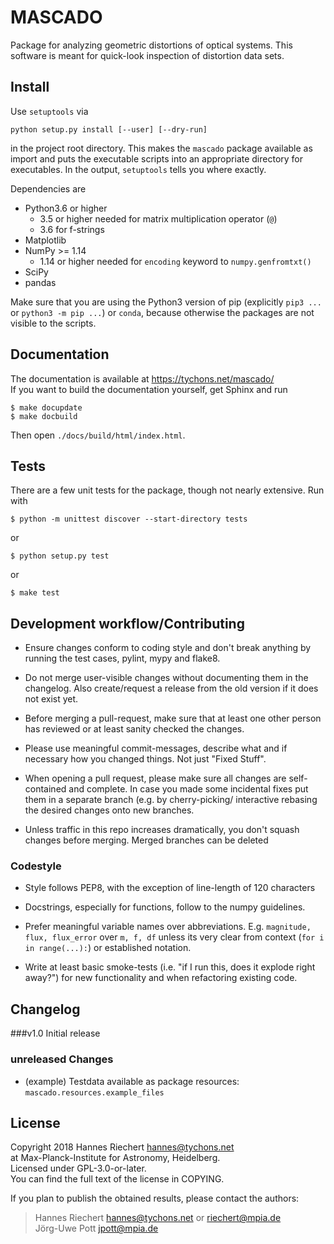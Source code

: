 
# MASCADO

Package for analyzing geometric distortions of optical systems.  This
software is meant for quick-look inspection of distortion data sets.


## Install

Use ``setuptools`` via

    python setup.py install [--user] [--dry-run]

in the project root directory.  This makes the ``mascado`` package
available as import and puts the executable scripts into an
appropriate directory for executables.  In the output, ``setuptools``
tells you where exactly.

Dependencies are

  - Python3.6 or higher
    - 3.5 or higher needed for matrix multiplication operator (``@``)
    - 3.6 for f-strings
  - Matplotlib
  - NumPy >= 1.14
    - 1.14 or higher needed for ``encoding`` keyword to ``numpy.genfromtxt()``
  - SciPy
  - pandas

Make sure that you are using the Python3 version of pip (explicitly
`pip3 ...` or `python3 -m pip ...`) or `conda`, because otherwise the
packages are not visible to the scripts.


## Documentation

The documentation is available at https://tychons.net/mascado/  
If you want to build the documentation yourself, get Sphinx and run

    $ make docupdate
    $ make docbuild

Then open `./docs/build/html/index.html`.


## Tests

There are a few unit tests for the package, though not nearly
extensive.  Run with

    $ python -m unittest discover --start-directory tests

or

    $ python setup.py test

or

    $ make test

## Development workflow/Contributing

- Ensure changes conform to coding style and don't break anything by running the test cases, pylint, mypy and flake8. 
  
- Do not merge user-visible changes without documenting them in the changelog. Also create/request a release from the
  old version if it does not exist yet.

- Before merging a pull-request, make sure that at least one other person has reviewed or at least
  sanity checked the changes.
  
- Please use meaningful commit-messages, describe what and if necessary how you changed things. Not just "Fixed Stuff".
  
- When opening a pull request, please make sure all changes are self-contained and complete. In case you made some 
  incidental fixes put them in a separate branch 
  (e.g. by cherry-picking/ interactive rebasing the desired changes onto new branches. 
  
- Unless traffic in this repo increases dramatically, you don't squash changes before merging. 
  Merged branches can be deleted

### Codestyle

- Style follows PEP8, with the exception of line-length of 120 characters

- Docstrings, especially for functions, follow to the numpy guidelines.

- Prefer meaningful variable names over abbreviations. E.g. `magnitude, flux, flux_error` over `m, f, df` unless
  its very clear from context (`for i in range(...):`) or established notation.

- Write at least basic smoke-tests (i.e. "if I run this, does it explode right away?") for new functionality and when
  refactoring existing code.

## Changelog

###v1.0
Initial release

### unreleased Changes

- (example) Testdata available as package resources: `mascado.resources.example_files`

## License

Copyright 2018 Hannes Riechert <hannes@tychons.net>  
at Max-Planck-Institute for Astronomy, Heidelberg.  
Licensed under GPL-3.0-or-later.  
You can find the full text of the license in COPYING.

If you plan to publish the obtained results, please contact the
authors:

> Hannes Riechert <hannes@tychons.net> or <riechert@mpia.de>  
> Jörg-Uwe Pott <jpott@mpia.de>
